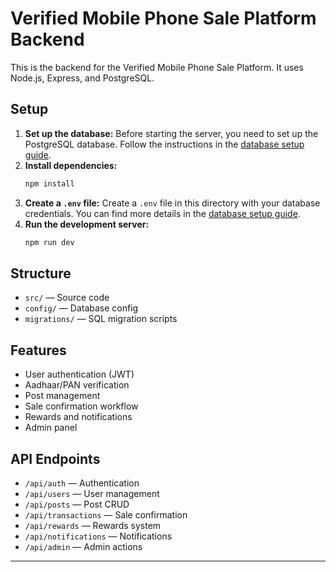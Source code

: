 # Verified Mobile Phone Sale Platform Backend

This is the backend for the Verified Mobile Phone Sale Platform. It uses Node.js, Express, and PostgreSQL.

## Setup
1. **Set up the database:** Before starting the server, you need to set up the PostgreSQL database. Follow the instructions in the [database setup guide](../database/README.md).
2. **Install dependencies:**
   ```bash
   npm install
   ```
3. **Create a `.env` file:** Create a `.env` file in this directory with your database credentials. You can find more details in the [database setup guide](../database/README.md).
4. **Run the development server:**
   ```bash
   npm run dev
   ```

## Structure
- `src/` — Source code
- `config/` — Database config
- `migrations/` — SQL migration scripts

## Features
- User authentication (JWT)
- Aadhaar/PAN verification
- Post management
- Sale confirmation workflow
- Rewards and notifications
- Admin panel

## API Endpoints
- `/api/auth` — Authentication
- `/api/users` — User management
- `/api/posts` — Post CRUD
- `/api/transactions` — Sale confirmation
- `/api/rewards` — Rewards system
- `/api/notifications` — Notifications
- `/api/admin` — Admin actions

---
